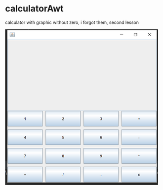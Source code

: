 # calculatorAwt
calculator with graphic without zero, i forgot them, second lesson
 


![](src/img.png)